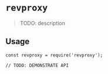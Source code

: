 # `revproxy`

> TODO: description

## Usage

```
const revproxy = require('revproxy');

// TODO: DEMONSTRATE API
```
